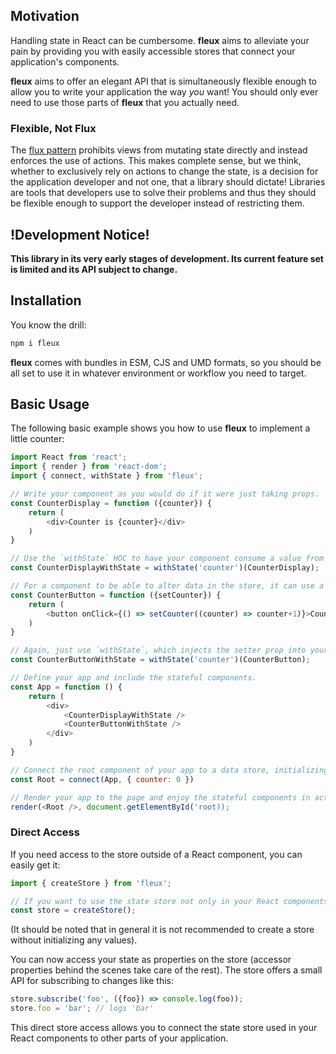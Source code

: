 ## Motivation

Handling state in React can be cumbersome. **fleux** aims to alleviate your pain by providing you with easily accessible stores that connect your application's components.

**fleux** aims to offer an elegant API that is simultaneously flexible enough to allow you to write your application the way *you* want! You should only ever need to use those parts of **fleux** that you actually need.

### Flexible, Not Flux

The [flux pattern](http://facebook.github.io/flux/) prohibits views from mutating state directly and instead enforces the use of actions. This makes complete sense, but we think, whether to exclusively rely on actions to change the state, is a decision for the application developer and not one, that a library should dictate! Libraries are tools that developers use to solve their problems and thus they should be flexible enough to support the developer instead of restricting them.

## !Development Notice!

**This library in its very early stages of development. Its current feature set is limited and its API subject to change.**

## Installation

You know the drill:

```sh
npm i fleux
```

**fleux** comes with bundles in ESM, CJS and UMD formats, so you should be all set to use it in whatever environment or workflow you need to target.

## Basic Usage

The following basic example shows you how to use **fleux** to implement a little counter:

```js
import React from 'react';
import { render } from 'react-dom';
import { connect, withState } from 'fleux';

// Write your component as you would do if it were just taking props.
const CounterDisplay = function ({counter}) {
    return (
        <div>Counter is {counter}</div>
    )
}

// Use the `withState` HOC to have your component consume a value from the store.
const CounterDisplayWithState = withState('counter')(CounterDisplay);

// For a component to be able to alter data in the store, it can use a corresponding setter function.
const CounterButton = function ({setCounter}) {
    return (
        <button onClick={() => setCounter((counter) => counter+1)}>Count</button>
    )
}

// Again, just use `withState`, which injects the setter prop into your component.
const CounterButtonWithState = withState('counter')(CounterButton);

// Define your app and include the stateful components.
const App = function () {
    return (
        <div>
            <CounterDisplayWithState />
            <CounterButtonWithState />
        </div>
    )
}

// Connect the root component of your app to a data store, initializing it with some data.
const Root = connect(App, { counter: 0 })

// Render your app to the page and enjoy the stateful components in action!
render(<Root />, document.getElementById('root));
```

### Direct Access

If you need access to the store outside of a React component, you can easily get it:

```js
import { createStore } from 'fleux';

// If you want to use the state store not only in your React components, create it like this.
const store = createStore();
```

(It should be noted that in general it is not recommended to create a store without initializing any values).

You can now access your state as properties on the store (accessor properties behind the scenes take care of the rest). The store offers a small API for subscribing to changes like this:

```js
store.subscribe('foo', ({foo}) => console.log(foo));
store.foo = 'bar'; // logs 'bar'
```

This direct store access allows you to connect the state store used in your React components to other parts of your application.
